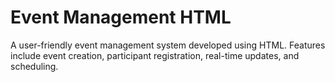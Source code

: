 # Event Management HTML
A user-friendly event management system developed using HTML. Features include event creation, participant registration, real-time updates, and scheduling.

